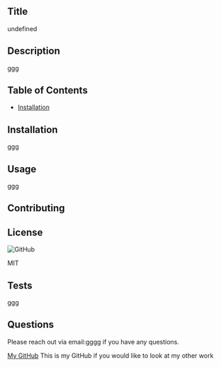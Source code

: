 
  
  ## Title
  
  undefined

  ## Description

  ggg
  
  ## Table of Contents 

 - [Installation](#installation)
  
  
  ## Installation

  ggg

  
  ## Usage

  ggg

  ## Contributing

  
 
  ## License
  
  ![GitHub](https://img.shields.io/badge/license-MIT-green.svg)
  
  MIT
  
  ## Tests

  ggg
  
  ## Questions

Please reach out via email:gggg if you have any questions.

 [My GitHub](https://gggg) This is my GitHub if you would like to look at my other work

